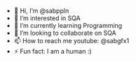 - 👋 Hi, I’m @sabppln
- 👀 I’m interested in SQA
- 🌱 I’m currently learning Programming
- 💞️ I’m looking to collaborate on SQA
- 📫 How to reach me youtube: @sabgfx1
- ⚡ Fun fact: I am a human :)

<!---
sabppln/sabppln is a ✨ special ✨ repository because its `README.md` (this file) appears on your GitHub profile.
You can click the Preview link to take a look at your changes.
--->
